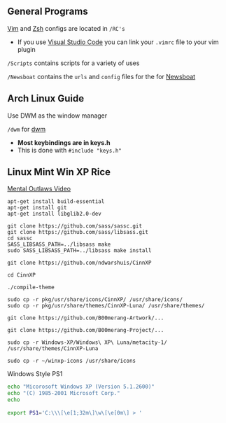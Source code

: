 ## General Programs

[Vim](https://www.vim.org/) and [Zsh](https://www.zsh.org/) configs are located in `/RC's`

  - If you use [Visual Studio Code](https://code.visualstudio.com/) you can link your `.vimrc` file to your vim plugin

`/Scripts` contains scripts for a variety of uses

`/Newsboat` contains the `urls` and `config` files for the for [Newsboat](https://newsboat.org/index.html)

## Arch Linux Guide

Use DWM as the window manager

`/dwm` for [dwm](https://dwm.suckless.org/)

  - **Most keybindings are in keys.h**
  - This is done with `#include "keys.h"`

## Linux Mint Win XP Rice

[Mental Outlaws Video](https://www.youtube.com/watch?v=b0_0fJkvhP8&pp=ygUZbWVudGFsIG91dGxhdyB3aW5kb3dzIHN4cA%3D%3D)

```console
apt-get install build-essential
apt-get install git
apt-get install libglib2.0-dev

git clone https://github.com/sass/sassc.git
git clone https://github.com/sass/libsass.git
cd sassc
SASS_LIBSASS_PATH=../libsass make
sudo SASS_LIBSASS_PATH=../libsass make install

git clone https://github.com/ndwarshuis/CinnXP

cd CinnXP

./compile-theme

sudo cp -r pkg/usr/share/icons/CinnXP/ /usr/share/icons/
sudo cp -r pkg/usr/share/themes/CinnXP-Luna/ /usr/share/themes/

git clone https://github.com/B00merang-Artwork/...

git clone https://github.com/B00merang-Project/...

sudo cp -r Windows-XP/Windows\ XP\ Luna/metacity-1/ /usr/share/themes/CinnXP-Luna

sudo cp -r ~/winxp-icons /usr/share/icons
```

Windows Style PS1

```bash
echo "Micorosoft Windows XP (Version 5.1.2600)"
echo "(C) 1985-2001 Microsoft Corp."
echo
 
export PS1='C:\\\[\e[1;32m\]\w\[\e[0m\] > '
```
